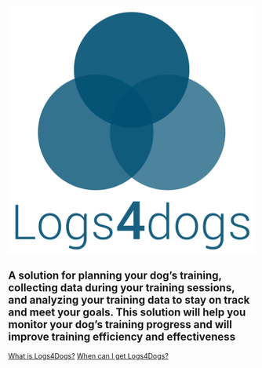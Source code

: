 <!-- _coverpage.md -->

<img class="cover-image" src="/_media/l4d-logo-square.png" data-origin="_media/l4d-logo-square.png" alt="l4d-logo-square">
<h2>
    A solution for planning your dog’s training, collecting data
    during your training sessions, and analyzing your training data
    to stay on track and meet your goals. This solution will help
    you monitor your dog’s training progress and will improve
    training efficiency and effectiveness
</h2>

[What is Logs4Dogs?](home.md)
[When can I get Logs4Dogs?](get-logs4dogs.md)

    